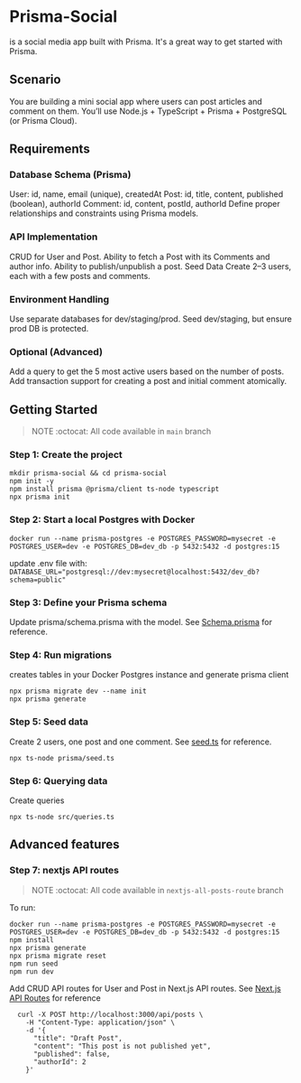 # Prisma-Social
is a social media app built with Prisma. It's a great way to get started with Prisma.

## Scenario
You are building a mini social app where users can post articles and comment on them.
You’ll use Node.js + TypeScript + Prisma + PostgreSQL (or Prisma Cloud).

## Requirements

### Database Schema (Prisma)
User: id, name, email (unique), createdAt
Post: id, title, content, published (boolean), authorId
Comment: id, content, postId, authorId
Define proper relationships and constraints using Prisma models.

### API Implementation
CRUD for User and Post.
Ability to fetch a Post with its Comments and author info.
Ability to publish/unpublish a post.
Seed Data
Create 2–3 users, each with a few posts and comments.

### Environment Handling
Use separate databases for dev/staging/prod.
Seed dev/staging, but ensure prod DB is protected.

### Optional (Advanced)
Add a query to get the 5 most active users based on the number of posts.
Add transaction support for creating a post and initial comment atomically.

## Getting Started
> NOTE :octocat: All code available in `main` branch

### Step 1: Create the project
```
mkdir prisma-social && cd prisma-social
npm init -y
npm install prisma @prisma/client ts-node typescript
npx prisma init
```

### Step 2: Start a local Postgres with Docker
```
docker run --name prisma-postgres -e POSTGRES_PASSWORD=mysecret -e POSTGRES_USER=dev -e POSTGRES_DB=dev_db -p 5432:5432 -d postgres:15
```
update .env file with:
`DATABASE_URL="postgresql://dev:mysecret@localhost:5432/dev_db?schema=public"`

### Step 3: Define your Prisma schema
Update prisma/schema.prisma with the model. See [Schema.prisma](./prisma/schema.prisma) for reference.

### Step 4: Run migrations
creates tables in your Docker Postgres instance and generate prisma client
```
npx prisma migrate dev --name init
npx prisma generate
```
### Step 5: Seed data
Create 2 users, one post and one comment. See [seed.ts](./prisma/seed.ts) for reference.
```
npx ts-node prisma/seed.ts
```

### Step 6: Querying data
Create queries
```
npx ts-node src/queries.ts
```

## Advanced features
### Step 7: nextjs API routes
> NOTE :octocat: All code available in `nextjs-all-posts-route` branch

To run:
```
docker run --name prisma-postgres -e POSTGRES_PASSWORD=mysecret -e POSTGRES_USER=dev -e POSTGRES_DB=dev_db -p 5432:5432 -d postgres:15
npm install
npx prisma generate
npx prisma migrate reset
npm run seed
npm run dev
```

Add CRUD API routes for User and Post in Next.js API routes. See [Next.js API Routes](./pages/api) for reference
```
  curl -X POST http://localhost:3000/api/posts \
    -H "Content-Type: application/json" \
    -d '{
      "title": "Draft Post",
      "content": "This post is not published yet",
      "published": false,
      "authorId": 2
    }'
```

